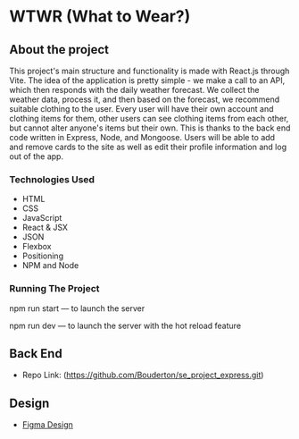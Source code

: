 # WTWR (What to Wear?)

## About the project

This project's main structure and functionality is made with React.js through Vite.
The idea of the application is pretty simple - we make a call to an API, which then responds with the daily weather forecast. We collect the weather data, process it, and then based on the forecast, we recommend suitable clothing to the user. Every user will have their own account and clothing items for them, other users can see clothing items from each other, but cannot alter anyone's items but their own. This is thanks to the back end code written in Express, Node, and Mongoose. Users will be able to add and remove cards to the site as well as edit their profile information and log out of the app.

### Technologies Used
- HTML
- CSS
- JavaScript
- React & JSX
- JSON
- Flexbox
- Positioning
- NPM and Node

  

### Running The Project

npm run start — to launch the server

npm run dev — to launch the server with the hot reload feature



## Back End

- Repo Link: (https://github.com/Bouderton/se_project_express.git)



## Design

- [Figma Design](https://www.figma.com/file/DTojSwldenF9UPKQZd6RRb/Sprint-10%3A-WTWR)
